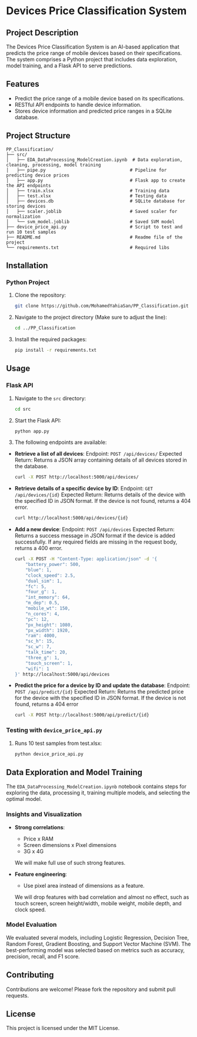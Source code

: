 # Devices Price Classification System

## Project Description

The Devices Price Classification System is an AI-based application that predicts the price range of mobile devices based on their specifications. The system comprises a Python project that includes data exploration, model training, and a Flask API to serve predictions.

## Features

- Predict the price range of a mobile device based on its specifications.
- RESTful API endpoints to handle device information.
- Stores device information and predicted price ranges in a SQLite database.

## Project Structure

```plaintext
PP_Classification/
├── src/
│   ├── EDA_DataProcessing_ModelCreation.ipynb  # Data exploration, cleaning, processing, model training
│   ├── pipe.py                                # Pipeline for predicting device prices
│   ├── app.py                                 # Flask app to create the API endpoints
│   ├── train.xlsx                             # Training data
│   ├── test.xlsx                              # Testing data
│   ├── devices.db                             # SQLite database for storing devices
│   ├── scaler.joblib                          # Saved scaler for normalization
│   └── svm_model.joblib                       # Saved SVM model
├── device_price_api.py                        # Script to test and run 10 test samples
├── README.md                                  # Readme file of the project 
└── requirements.txt                           # Required libs
```

## Installation

### Python Project

1. Clone the repository:
    ```sh
    git clone https://github.com/MohamedYahiaSan/PP_Classification.git
    ```
2. Navigate to the project directory (Make sure to adjust the line):
    ```sh
    cd ../PP_Classification
    ```
3. Install the required packages:
    ```sh
    pip install -r requirements.txt
    ```

## Usage

### Flask API

1. Navigate to the `src` directory:
    ```sh
    cd src
    ```

2. Start the Flask API:
    ```sh
    python app.py
    ```

3. The following endpoints are available:

- **Retrieve a list of all devices**:
    Endpoint: `POST /api/devices/`
    Expected Return: Returns a JSON array containing details of all devices stored in the database.

    ```sh
    curl -X POST http://localhost:5000/api/devices/
    ```

- **Retrieve details of a specific device by ID**:
    Endpoint: `GET /api/devices/{id}`
    Expected Return: Returns details of the device with the specified ID in JSON format. If the device is not found, returns a 404 error.

    ```sh
    curl http://localhost:5000/api/devices/{id}
    ```

- **Add a new device**:
    Endpoint: `POST /api/devices`
    Expected Return: Returns a success message in JSON format if the device is added successfully. If any required fields are missing in the request body, returns a 400 error.

    ```sh
    curl -X POST -H "Content-Type: application/json" -d '{
        "battery_power": 500,
        "blue": 1,
        "clock_speed": 2.5,
        "dual_sim": 1,
        "fc": 5,
        "four_g": 1,
        "int_memory": 64,
        "m_dep": 0.5,
        "mobile_wt": 150,
        "n_cores": 4,
        "pc": 12,
        "px_height": 1080,
        "px_width": 1920,
        "ram": 4000,
        "sc_h": 15,
        "sc_w": 7,
        "talk_time": 20,
        "three_g": 1,
        "touch_screen": 1,
        "wifi": 1
    }' http://localhost:5000/api/devices
    ```

- **Predict the price for a device by ID and update the database**:
    Endpoint: `POST /api/predict/{id}`
    Expected Return: Returns the predicted price for the device with the specified ID in JSON format. If the device is not found, returns a 404 error
    ```sh
    curl -X POST http://localhost:5000/api/predict/{id}
    ```

### Testing with `device_price_api.py`

1. Runs 10 test samples from test.xlsx:
    ```sh
    python device_price_api.py
    ```

## Data Exploration and Model Training

The `EDA_DataProcessing_ModelCreation.ipynb` notebook contains steps for exploring the data, processing it, training multiple models, and selecting the optimal model.

### Insights and Visualization

- **Strong correlations**:
  - Price x RAM
  - Screen dimensions x Pixel dimensions
  - 3G x 4G
  
  We will make full use of such strong features.

- **Feature engineering**:
  - Use pixel area instead of dimensions as a feature.
  
  We will drop features with bad correlation and almost no effect, such as touch screen, screen height/width, mobile weight, mobile depth, and clock speed.

### Model Evaluation

We evaluated several models, including Logistic Regression, Decision Tree, Random Forest, Gradient Boosting, and Support Vector Machine (SVM). The best-performing model was selected based on metrics such as accuracy, precision, recall, and F1 score.

## Contributing

Contributions are welcome! Please fork the repository and submit pull requests.

## License

This project is licensed under the MIT License.
```